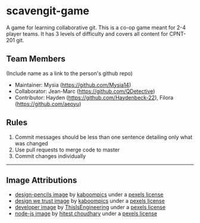 # scavengit-game

A game for learning collaborative git. This is a co-op game meant for 2-4 player teams. It has 3 levels of difficulty and covers all content for CPNT-201 git.

## Team Members

(Include name as a link to the person's github repo)

- Maintainer: Mysia (https://github.com/Mysia14)
- Collaborator: Jean-Marc (https://github.com/QDetective)
- Contributor: Hayden (https://github.com/Haydenbeck-22), Filora (https://github.com/aeoyu)

## Rules

1. Commit messages should be less than one sentence detailing only what was changed
2. Use pull requests to merge code to master
3. Commit changes individually

---

## Image Attributions

- [design-pencils image](https://images.pexels.com/photos/6444/pencil-typography-black-design.jpg?auto=compress&cs=tinysrgb&dpr=2&h=750&w=1260) by [kaboompics](https://kaboompics.com) under a [pexels license](https://www.pexels.com/creative-commons-images/)
- [design we trust image](https://images.pexels.com/photos/6253/city-street-typography-design.jpg?auto=compress&cs=tinysrgb&dpr=2&h=750&w=1260) by [kaboompics](https://kaboompics.com) under a [pexels license](https://www.pexels.com/creative-commons-images/)
- [developer image](https://images.pexels.com/photos/3861972/pexels-photo-3861972.jpeg?auto=compress&cs=tinysrgb&dpr=2&h=750&w=1260) by [ThisIsEngineering](https://www.pexels.com/@thisisengineering) under a [pexels license](https://www.pexels.com/creative-commons-images/)
- [node-js image](https://images.pexels.com/photos/1261427/pexels-photo-1261427.jpeg?auto=compress&cs=tinysrgb&dpr=2&h=750&w=1260) by [hitest choudhary](https://www.pexels.com/@hiteshchoudhary) under a [pexels license](https://www.pexels.com/creative-commons-images/)

